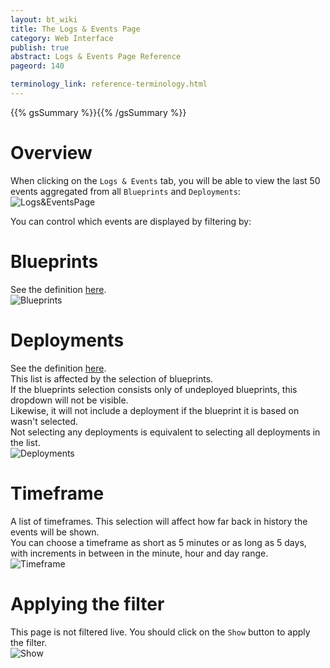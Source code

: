 ```yaml
---
layout: bt_wiki
title: The Logs & Events Page
category: Web Interface
publish: true
abstract: Logs & Events Page Reference
pageord: 140

terminology_link: reference-terminology.html
---
```

{{% gsSummary %}}{{% /gsSummary %}}

# Overview
When clicking on the `Logs & Events` tab, you will be able to view the last 50 events aggregated from all `Blueprints` and `Deployments`:<br/>
![Logs&EventsPage](images/ui/ui-logsNevents-overview.png)


You can control which events are displayed by filtering by:

# Blueprints
See the definition [here]({{page.terminology_link}}#blueprint).<br/>
![Blueprints](images/ui/ui-logsNevents-blueprint-selection.png)

# Deployments
See the definition [here]({{page.terminology_link}}#deployment).<br/>
This list is affected by the selection of blueprints. <br/>
If the blueprints selection consists only of undeployed blueprints, this dropdown will not be visible.<br/>
Likewise, it will not include a deployment if the blueprint it is based on wasn't selected.<br/>
Not selecting any deployments is equivalent to selecting all deployments in the list.<br/>
![Deployments](images/ui/ui-logsNevents-deployment-selection.png)

# Timeframe
A list of timeframes. This selection will affect how far back in history the events will be shown.<br/>
You can choose a timeframe as short as 5 minutes or as long as 5 days, with increments in between in the minute, hour and day range.<br/>
![Timeframe](images/ui/ui-logsNevents-timeframe-selection.png)

# Applying the filter
This page is not filtered live. You should click on the `Show` button to apply the filter.<br/>
![Show](images/ui/ui-logsNevents-show.png)

